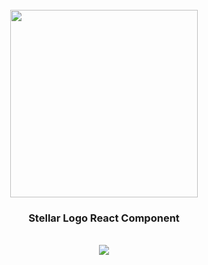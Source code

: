 <div align="center">
  <br/>
  <img src="https://res.cloudinary.com/stellaraf/image/upload/v1604277355/stellar-logo-gradient.svg" width="300" />
  <br/>
  <h3>Stellar Logo React Component</h3>
  <br/>
  <a href="https://github.com/stellaraf/logo/actions?query=workflow%3AQuality">
    <img src="https://img.shields.io/github/workflow/status/stellaraf/logo/Quality?color=%239100fa&event=push&style=for-the-badge" />
  </a>
  <br/>
  <br/>
</div>
